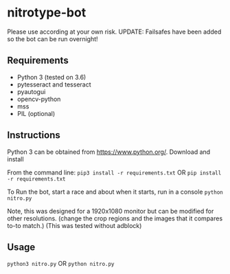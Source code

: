 # nitrotype-bot

Please use according at your own risk.
UPDATE: Failsafes have been added so the bot can be run overnight!

## Requirements

- Python 3 (tested on 3.6)
- pytesseract and tesseract
- pyautogui
- opencv-python
- mss
- PIL (optional)

## Instructions

Python 3 can be obtained from https://www.python.org/. Download and install

From the command line: 
`pip3 install -r requirements.txt`
OR
`pip install -r requirements.txt`

To Run the bot, start a race and about when it starts, run in a console
`python nitro.py`

Note, this was designed for a 1920x1080 monitor but can be modified for other resolutions. (change the crop regions and the images that it compares to-to match.) (This was tested without adblock)
## Usage
`python3 nitro.py` 
OR
`python nitro.py`
